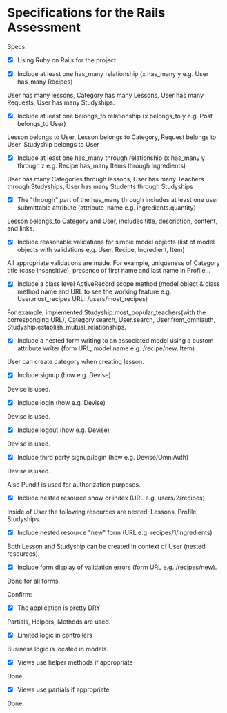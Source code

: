 # Specifications for the Rails Assessment

Specs:
- [x] Using Ruby on Rails for the project

- [x] Include at least one has_many relationship (x has_many y e.g. User has_many Recipes) 

User has many lessons, Category has many Lessons, User has many Requests, User has many Studyships.

- [x] Include at least one belongs_to relationship (x belongs_to y e.g. Post belongs_to User)

Lesson belongs to User, Lesson belongs to Category, Request belongs to User, Studyship belongs to User

- [x] Include at least one has_many through relationship (x has_many y through z e.g. Recipe has_many Items through Ingredients)

User has many Categories through lessons, User has many Teachers through Studyships, User has many Students through Studyships

- [x] The "through" part of the has_many through includes at least one user submittable attribute (attribute_name e.g. ingredients.quantity)

Lesson belongs_to Category and User, includes title, description, content, and links.

- [x] Include reasonable validations for simple model objects (list of model objects with validations e.g. User, Recipe, Ingredient, Item)

All appropriate validations are made. For example, uniqueness of Category title (case insensitive), presence of first name and last name in Profile...

- [x] Include a class level ActiveRecord scope method (model object & class method name and URL to see the working feature e.g. User.most_recipes URL: /users/most_recipes)

For example, implemented Studyship.most_popular_teachers(with the corresponging URL), Category.search, User.search, User.from_omniauth, Studyship.establish_mutual_relationships.

- [x] Include a nested form writing to an associated model using a custom attribute writer (form URL, model name e.g. /recipe/new, Item)

User can create category when creating lesson.

- [x] Include signup (how e.g. Devise)

Devise is used.

- [x] Include login (how e.g. Devise)

Devise is used.

- [x] Include logout (how e.g. Devise)

Devise is used.

- [x] Include third party signup/login (how e.g. Devise/OmniAuth)

Devise is used.

Also Pundit is used for authorization purposes.

- [x] Include nested resource show or index (URL e.g. users/2/recipes)

Inside of User the following resources are nested: Lessons, Profile, Studyships.

- [x] Include nested resource "new" form (URL e.g. recipes/1/ingredients)

Both Lesson and Studyship can be created in context of User (nested resources).

- [x] Include form display of validation errors (form URL e.g. /recipes/new).

Done for all forms.

Confirm:
- [x] The application is pretty DRY

Partials, Helpers, Methods are used.

- [x] Limited logic in controllers

Business logic is located in models.

- [x] Views use helper methods if appropriate

Done.

- [x] Views use partials if appropriate

Done.

